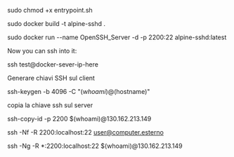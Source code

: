 
sudo chmod +x entrypoint.sh

sudo docker build -t alpine-sshd .

sudo docker run --name OpenSSH_Server -d -p 2200:22 alpine-sshd:latest


Now you can ssh into it:

ssh test@docker-sever-ip-here


Generare chiavi SSH sul client

ssh-keygen -b 4096 -C "$(whoami)@$(hostname)"

copia la chiave ssh sul server

ssh-copy-id -p 2200 $(whoami)@130.162.213.149


ssh -Nf -R 2200:localhost:22 user@computer.esterno

ssh -Ng -R *:2200:localhost:22 $(whoami)@130.162.213.149

